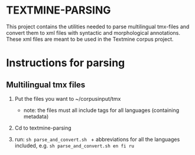 TEXTMINE-PARSING
================


This project contains the utilities needed to parse multilingual tmx-files and convert them
to xml files with syntactic and morphological annotations. These xml files are meant to be used 
in the Textmine corpus project.

Instructions for parsing
========================

Multilingual tmx files
----------------------

1. Put the files you want to ~/corpusinput/tmx
    - note: the files must all include <textdef> tags for all languages (containing metadata)

2. Cd to textmine-parsing

3. run: `sh parse_and_convert.sh ` + abbreviations for all the languages included, e.g. `sh parse_and_convert.sh en fi ru`
